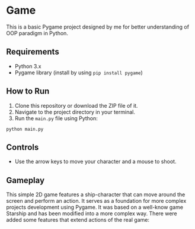 # Game

This is a basic Pygame project designed by me for better understanding of OOP paradigm in Python. 

## Requirements
- Python 3.x
- Pygame library (install by using `pip install pygame`)

## How to Run
1. Clone this repository or download the ZIP file of it.
2. Navigate to the project directory in your terminal.
3. Run the `main.py` file using Python:

```
python main.py
```

## Controls
- Use the arrow keys to move your character and a mouse to shoot.

## Gameplay
This simple 2D game features a ship-character that can move around the screen and perform an action. It serves as a foundation for more complex projects development using Pygame. It was based on a well-know game Starship and has been modified into a more complex way. There were added some features that extend actions of the real game: 